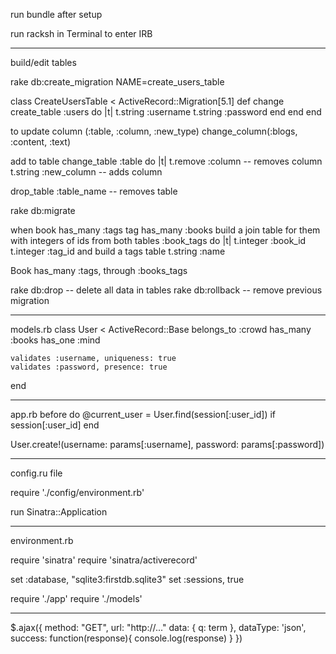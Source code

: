 run bundle after setup

run racksh in Terminal to enter IRB

___________________________________

build/edit tables

rake db:create_migration NAME=create_users_table

class CreateUsersTable < ActiveRecord::Migration[5.1]
  def change
      create_table :users do |t|
          t.string :username
          t.string :password
      end
  end
end

to update column (:table, :column, :new_type)
change_column(:blogs, :content, :text)

add to table
change_table :table do |t|
    t.remove :column -- removes column
    t.string :new_column -- adds column

drop_table :table_name -- removes table

rake db:migrate


when
book has_many :tags
tag has_many :books
build a join table for them with integers of ids from both tables
:book_tags do |t|
    t.integer :book_id
    t.integer :tag_id
and build a tags table
    t.string :name

Book has_many :tags, through :books_tags

rake db:drop -- delete all data in tables
rake db:rollback -- remove previous migration

___________________________________

models.rb
class User < ActiveRecord::Base
    belongs_to :crowd
    has_many :books
    has_one :mind

    validates :username, uniqueness: true
    validates :password, presence: true
end

___________________________________

app.rb
before do
    @current_user = User.find(session[:user_id]) if session[:user_id]
end

User.create!(username: params[:username], password: params[:password])

___________________________________
config.ru file

require './config/environment.rb'

run Sinatra::Application

___________________________________
environment.rb

require 'sinatra'
require 'sinatra/activerecord'

set :database, "sqlite3:firstdb.sqlite3"
set :sessions, true

require './app'
require './models'

___________________________________

$.ajax({
    method: "GET",
    url: "http://..."
    data: {
        q: term
    },
    dataType: 'json',
    success: function(response){
        console.log(response)
    }
})

